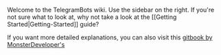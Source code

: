 Welcome to the TelegramBots wiki. Use the sidebar on the right. If you're not sure what to look at, why not take a look at the [[Getting Started|Getting-Started]] guide?

If you want more detailed explanations, you can also visit this [gitbook by MonsterDeveloper's](https://monsterdeveloper.gitbooks.io/writing-telegram-bots-on-java/content/)
